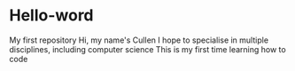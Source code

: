 # Hello-word
My first repository
Hi, my name's Cullen
I hope to specialise in multiple disciplines, including computer science
This is my first time learning how to code 
